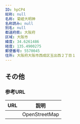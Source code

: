 ```yaml
---
ID: hpCP4
総称: null
名称: 菊姫大明神
名称読み: null
別名: null
都道府県: 大阪府
区域: 大阪市
緯度: 34.6261486
経度: 135.4900275
郵便番号: 5570045
住所: 大阪府大阪市西成区玉出西２丁目１
---
```


## その他

### 参考URL

| URL | 説明          |
| --- | ------------- |
|     | OpenStreetMap |
